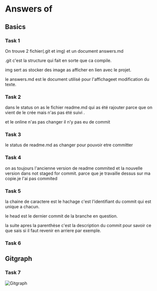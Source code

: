# Answers of <loic> <DeVico> <LoicDevi>

## Basics

### Task 1

On trouve 2 fichier(.git et img) et un document answers.md

.git c'est la structure qui fait en sorte que ca compile.

img sert as stocker des image as afficher en lien avec le projet.

le answers.md est le document utilisé pour l'affichageet modification du texte.

### Task 2

dans le status on as le fichier readme.md qui as été rajouter parce que on vient de le crée mais n'as pas été suivi .

et le online n'as pas changer il n'y pas eu de commit

### Task 3

le status de readme.md as changer pour pouvoir etre committer

### Task 4

on as toujours l'ancienne version de readme commited et la nouvelle version dans  not staged for commit. parce que je travaille dessus sur ma copie.je l'ai pas commited 

### Task 5

la chaine de caractere est le  hachage c'est l'identifiant du commit qui est unique a chacun.

le head est le dernier commit de la branche en question.

la suite apres la parenthèse c'est la description du commit pour savoir ce que sais si il faut revenir en arriere par exemple.

### Task 6

## Gitgraph

### Task 7

![Gitgraph](img/gitgraph.svg)